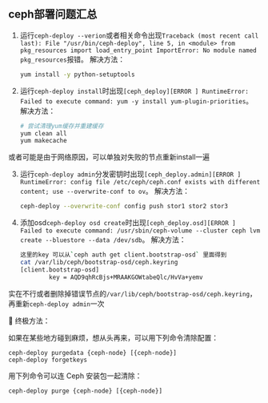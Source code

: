 ## ceph部署问题汇总

1. 运行`ceph-deploy --verion`或者相关命令出现`Traceback (most recent call last):
    File "/usr/bin/ceph-deploy", line 5, in <module>
    from pkg_resources import load_entry_point
ImportError: No module named pkg_resources`报错。
解决方法：
    ```bash
    yum install -y python-setuptools
    ```

2. 运行`ceph-deploy install`时出现`[ceph_deploy][ERROR ] RuntimeError: Failed to execute command: yum -y install yum-plugin-priorities`。
解决方法：
    ```bash
    # 尝试清理yum缓存并重建缓存
    yum clean all
    yum makecache
    ```
或者可能是由于网络原因，可以单独对失败的节点重新install一遍

3. 运行`ceph-deploy admin`分发密钥时出现`[ceph_deploy.admin][ERROR ] RuntimeError: config file /etc/ceph/ceph.conf exists with different content; use --overwrite-conf to ov`。
解决方法：
    ```bash
    ceph-deploy --overwrite-conf config push stor1 stor2 stor3
    ```

4. 添加osd`ceph-deploy osd create`时出现`[ceph_deploy.osd][ERROR ] Failed to execute command: /usr/sbin/ceph-volume --cluster ceph lvm create --bluestore --data /dev/sdb`。
解决方法：
    ```bash
    这里的key 可以从`ceph auth get client.bootstrap-osd` 里面得到
    cat /var/lib/ceph/bootstrap-osd/ceph.keyring
    [client.bootstrap-osd]
            key = AQD9qhRcBjs+MRAAKGOWtabeQlc/HvVa+yemv
    ```
实在不行或者删除掉错误节点的`/var/lib/ceph/bootstrap-osd/ceph.keyring`，再重新`ceph-deploy admin`一次

:slightly_smiling_face: 终极方法：

如果在某些地方碰到麻烦，想从头再来，可以用下列命令清除配置：

```
ceph-deploy purgedata {ceph-node} [{ceph-node}]
ceph-deploy forgetkeys
```

用下列命令可以连 Ceph 安装包一起清除：

```
ceph-deploy purge {ceph-node} [{ceph-node}]
```